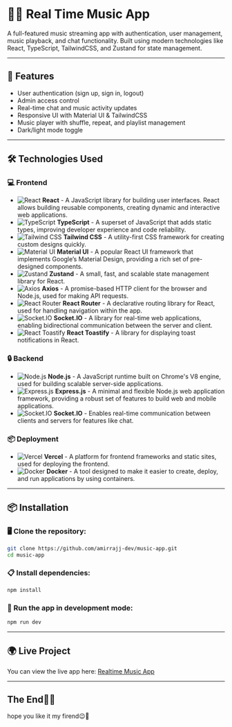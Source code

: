 # 🎵💜 Real Time Music App

A full-featured music streaming app with authentication, user management, music playback, and chat functionality. Built using modern technologies like React, TypeScript, TailwindCSS, and Zustand for state management.

---

## 🚀 Features

- User authentication (sign up, sign in, logout)
- Admin access control
- Real-time chat and music activity updates
- Responsive UI with Material UI & TailwindCSS
- Music player with shuffle, repeat, and playlist management
- Dark/light mode toggle

---

## 🛠 Technologies Used

### 💻 Frontend

- ![React](https://img.shields.io/badge/React-61DAFB?logo=react&logoColor=black) **React** - A JavaScript library for building user interfaces. React allows building reusable components, creating dynamic and interactive web applications.
- ![TypeScript](https://img.shields.io/badge/TypeScript-3178C6?logo=typescript&logoColor=white) **TypeScript** - A superset of JavaScript that adds static types, improving developer experience and code reliability.
- ![Tailwind CSS](https://img.shields.io/badge/Tailwind%20CSS-38B2AC?logo=tailwindcss&logoColor=white) **Tailwind CSS** - A utility-first CSS framework for creating custom designs quickly.
- ![Material UI](https://img.shields.io/badge/Material%20UI-007FFF?logo=mui&logoColor=white) **Material UI** - A popular React UI framework that implements Google’s Material Design, providing a rich set of pre-designed components.
- ![Zustand](https://img.shields.io/badge/Zustand-3F4F75?logo=zustand&logoColor=white) **Zustand** - A small, fast, and scalable state management library for React.
- ![Axios](https://img.shields.io/badge/Axios-5A29E1?logo=axios&logoColor=white) **Axios** - A promise-based HTTP client for the browser and Node.js, used for making API requests.
- ![React Router](https://img.shields.io/badge/React%20Router-CA4245?logo=react-router&logoColor=white) **React Router** - A declarative routing library for React, used for handling navigation within the app.
- ![Socket.IO](https://img.shields.io/badge/Socket.IO-010101?logo=socket-dot-io&logoColor=white) **Socket.IO** - A library for real-time web applications, enabling bidirectional communication between the server and client.
- ![React Toastify](https://img.shields.io/badge/React%20Toastify-FF5F0F?logo=react-toastify&logoColor=white) **React Toastify** - A library for displaying toast notifications in React.

### 🔒 Backend

- ![Node.js](https://img.shields.io/badge/Node.js-339933?logo=node.js&logoColor=white) **Node.js** - A JavaScript runtime built on Chrome's V8 engine, used for building scalable server-side applications.
- ![Express.js](https://img.shields.io/badge/Express.js-000000?logo=express&logoColor=white) **Express.js** - A minimal and flexible Node.js web application framework, providing a robust set of features to build web and mobile applications.
- ![Socket.IO](https://img.shields.io/badge/Socket.IO-010101?logo=socket-dot-io&logoColor=white) **Socket.IO** - Enables real-time communication between clients and servers for features like chat.

### 📦 Deployment

- ![Vercel](https://img.shields.io/badge/Vercel-000000?logo=vercel&logoColor=white) **Vercel** - A platform for frontend frameworks and static sites, used for deploying the frontend.
- ![Docker](https://img.shields.io/badge/Docker-2496ED?logo=docker&logoColor=white) **Docker** - A tool designed to make it easier to create, deploy, and run applications by using containers.

---

## 📦 Installation

### 🖥 Clone the repository:

```bash
git clone https://github.com/amirrajj-dev/music-app.git
cd music-app
```

### 📋 Install dependencies:

```bash
npm install
```

### 🚀 Run the app in development mode:

```bash
npm run dev
```

---

## 🌍 Live Project

You can view the live app here: [Realtime Music App](https://realtime-music-app.onrender.com)

---

## The End🎵💜

hope you like it my firend😉💜
